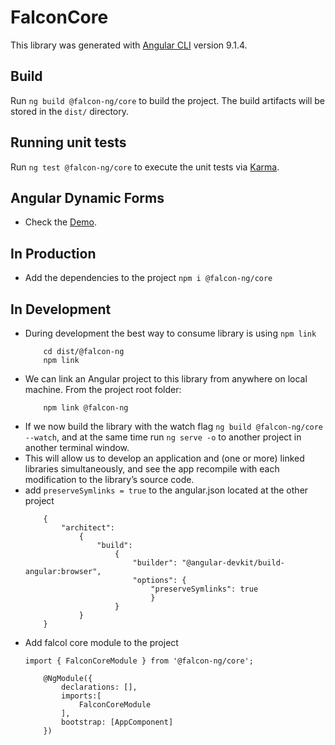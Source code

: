 # FalconCore

This library was generated with [Angular CLI](https://github.com/angular/angular-cli) version 9.1.4.

## Build

Run `ng build @falcon-ng/core` to build the project. The build artifacts will be stored in the `dist/` directory.

## Running unit tests

Run `ng test @falcon-ng/core` to execute the unit tests via [Karma](https://karma-runner.github.io).

## Angular Dynamic Forms

* Check the [Demo](https://anandjaisy.github.io/Angular-Dynamic-Form-Builder/). 

## In Production
* Add the dependencies to the project `npm i @falcon-ng/core`

## In Development
* During development the best way to consume library is using `npm link`
    ``` 
        cd dist/@falcon-ng
        npm link
    ```
* We can link an Angular project to this library from anywhere on local machine. From the project root folder:
    ``` 
        npm link @falcon-ng       
    ```
* If we now build the library with the watch flag `ng build @falcon-ng/core --watch`, and at the same time run `ng serve -o` to another   project in another terminal window.
* This will allow us to develop an application and (one or more) linked libraries simultaneously, and see the app recompile with each modification to the library’s source code.
* add `preserveSymlinks = true` to the angular.json located at the other project 
    ``` 
        {
            "architect": 
                {
                    "build": 
                        {
                            "builder": "@angular-devkit/build-angular:browser",
                            "options": {
                                "preserveSymlinks": true
                                }
                        }
                }
        } 
    ```
* Add falcol core module to the project 
    ``` 
    import { FalconCoreModule } from '@falcon-ng/core';

        @NgModule({
            declarations: [],
            imports:[
                FalconCoreModule
            ],
            bootstrap: [AppComponent]
        })
    ```
